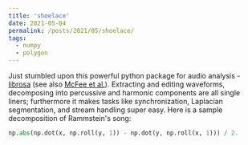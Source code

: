 ```yaml
---
title: 'shoelace'
date: 2021-05-04
permalink: /posts/2021/05/shoelace/
tags:
  - numpy
  - polygon
---
```

Just stumbled upon this powerful python package for audio analysis - [librosa](https://librosa.org/doc/latest/index.html) (see also [McFee et al.](http://conference.scipy.org/proceedings/scipy2015/pdfs/brian_mcfee.pdf)). Extracting and editing waveforms, decomposing into percussive and harmonic components are all single liners; furthermore it makes tasks like synchronization, Laplacian segmentation, and stream handling super easy. Here is a sample decomposition of Rammstein's song:

```python
np.abs(np.dot(x, np.roll(y, 1)) - np.dot(y, np.roll(x, 1))) / 2.
```

